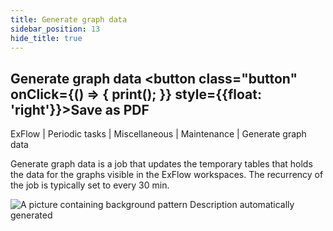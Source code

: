 ```yaml
---
title: Generate graph data
sidebar_position: 13
hide_title: true
---
```

## Generate graph data <button class="button" onClick={() => { print(); }} style={{float: 'right'}}>Save as PDF</button>

ExFlow \| Periodic tasks \| Miscellaneous \| Maintenance \| Generate graph data

Generate graph data is a job that updates the temporary tables that holds the data for the graphs visible in the ExFlow workspaces. The recurrency of the job is typically set to every 30 min.

![A picture containing background pattern Description automatically generated](@site/static/img/media/image134.png)

